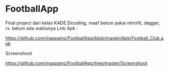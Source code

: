 # FootballApp
Final project dari kelas KADE Dicoding, maaf belum pakai retrofit, dagger, rx. belum ada waktunya
Link Apk :

https://github.com/maspamz/FootballApp/blob/master/Apk/Football_Club.apk


Screenshoot

https://github.com/maspamz/FootballApp/tree/master/Screenshoot
